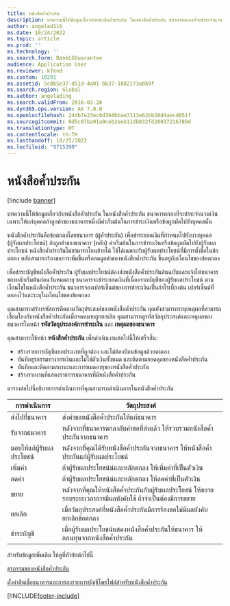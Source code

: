 ```yaml
---
title: หนังสือค้ำประกัน
description: บทความนี้ให้ข้อมูลเกี่ยวกับหนังสือค้ำประกัน ในหนังสือค้ำประกัน ธนาคารตกลงที่จะชำระจำนวนเงินเฉพาะให้แก่บุคคลถ้าลูกค้าของธนาคารหนึ่งมีค่าเริ่มต้นในการชำระเงินหรือข้อผูกมัดไปยังบุคคลนั้น
author: angelad116
ms.date: 10/24/2022
ms.topic: article
ms.prod: ''
ms.technology: ''
ms.search.form: BankLGGuarantee
audience: Application User
ms.reviewer: kfend
ms.custom: 18291
ms.assetid: 5c0b5e37-d51d-4a01-bb37-1882173abb9f
ms.search.region: Global
ms.author: angelading
ms.search.validFrom: 2016-02-28
ms.dyn365.ops.version: AX 7.0.0
ms.openlocfilehash: 24db7e23ec6d360bbae7113e62bb28d4aecd851f
ms.sourcegitcommit: 0d5c07ba91a9ceb2eeb11db032fd28037216789d
ms.translationtype: HT
ms.contentlocale: th-TH
ms.lasthandoff: 10/25/2022
ms.locfileid: "9715399"
---
```

# <a name="letters-of-guarantee"></a>หนังสือค้ำประกัน

[!include [banner](../includes/banner.md)]

บทความนี้ให้ข้อมูลเกี่ยวกับหนังสือค้ำประกัน ในหนังสือค้ำประกัน ธนาคารตกลงที่จะชำระจำนวนเงินเฉพาะให้แก่บุคคลถ้าลูกค้าของธนาคารหนึ่งมีค่าเริ่มต้นในการชำระเงินหรือข้อผูกมัดไปยังบุคคลนั้น 

หนังสือค้ำประกันคือข้อตกลงโดยธนาคาร (ผู้ค้ำประกัน) เพื่อชำระยอดเงินที่กำหนดไปยังบางบุคคล (ผู้รับผลประโยชน์) ถ้าลูกค้าของธนาคาร (หลัก) ค่าเริ่มต้นในการชำระเงินหรือข้อผูกมัดไปยังผู้รับผลประโยชน์ หนังสือค้ำประกันไม่สามารถโอนย้ายได้ ใช้ได้เฉพาะกับผู้รับผลประโยชน์ที่มีการตั้งชื่อในข้อตกลง หลักสามารถร้องขอการเพิ่มขึ้นหรือลดมูลค่าของหนังสือค้ำประกัน ขึ้นอยู่กับเงื่อนไขของข้อตกลง 

เพื่อชำระบัญชีหนังสือค้ำประกัน ผู้รับผลประโยชน์ต้องส่งหนังสือค้ำประกันต้นฉบับและแจ้งให้ธนาคารของหลักเริ่มต้นก่อนวันหมดอายุ ธนาคารจะชำระยอดเงินที่เนื่องจากบัญชีของผู้รับผลประโยชน์ ตามเงื่อนไขในหนังสือค้ำประกัน ธนาคารจองเปอร์เซ็นต์ของการชำระเงินเป็นกำไรเบื้องต้น เปอร์เซ็นต์ที่ตกลงไว้และระบุในเงื่อนไขของข้อตกลง 

คุณสามารถสร้างรหัสการติดตามวัตถุประสงค์ของหนังสือค้ำประกัน คุณยังสามารถระบุเหตุผลที่สามารถเชื่อมโยงกับหนังสือค้ำประกันเมื่อจดหมายถูกยกเลิก คุณสามารถดูรหัสวัตถุประสงค์และเหตุผลของธนาคารในหน้า **รหัสวัตถุประสงค์การชำระเงิน** และ **เหตุผลของธนาคาร** 

คุณสามารถใช้หน้า **หนังสือค้ำประกัน** เพื่อดำเนินงานต่อไปนี้ให้เสร็จสิ้น:

-   สร้างรายการบัญชีแยกประเภทที่ถูกต้อง และไม่ต้องป้อนข้อมูลด้วยตนเอง
-   บันทึกธุรกรรมทางการเงินและไม่ใช่ตัวเงินทั้งหมด และติดตามยอดดุลของหนังสือค้ำประกัน
-   บันทึกและติดตามสถานะและการหมดอายุของหนังสือค้ำประกัน
-   สร้างรายงานที่แสดงรายการธนาคารที่มีหนังสือค้ำประกัน

ตารางต่อไปนี้อธิบายการดำเนินการที่คุณสามารถดำเนินการในหนังสือค้ำประกัน

| การดำเนินการ              | วัตถุประสงค์                                                                                                                   |
|---------------------|---------------------------------------------------------------------------------------------------------------------------|
| ส่งไปที่ธนาคาร      | ส่งคำขอหนังสือค้ำประกันให้แก่ธนาคาร                                                                       |
| รับจากธนาคาร   | หลังจากที่ธนาคารตกลงกับคำขอที่ส่งแล้ว ให้รวบรวมหนังสือค้ำประกันจากธนาคาร                            |
| มอบให้แก่ผู้รับผลประโยชน์ | หลังจากที่คุณได้รับหนังสือค้ำประกันจากธนาคาร ให้หนังสือค้ำประกันแก่ผู้รับผลประโยชน์              |
| เพิ่มค่า      | ถ้าผู้รับผลประโยชน์น์และหลักตกลง ให้เพิ่มค่าที่เป็นตัวเงิน                                                  |
| ลดค่า      | ถ้าผู้รับผลประโยชน์น์และหลักตกลง ให้ลดค่าที่เป็นตัวเงิน                                                  |
| ขยาย              | หลังจากที่คุณให้หนังสือค้ำประกันกับผู้รับผลประโยชน์ ให้ขยายรอบระยะเวลาการมีผลบังคับใช้ ถ้าจำเป็นต้องมีการขยาย |
| ยกเลิก              | เมื่อวัตถุประสงค์ที่หนังสือค้ำประกันมีการร้องขอไม่มีผลบังคับ ยกเลิกข้อตกลง                  |
| ชำระบัญชี           | เมื่อผู้รับผลประโยชน์แสดงหนังสือค้ำประกันให้ธนาคาร ให้ถอนทุนจากหนังสือค้ำประกัน                      |


สำหรับข้อมูลเพิ่มเติม ให้ดูที่หัวข้อต่อไปนี้

[ธุรกรรมของหนังสือค้ำประกัน](tasks/letter-guarantee-transaction.md)

[ตั้งค่าสินเชื่อธนาคารและการลงรายการบัญชีโพรไฟล์สำหรับหนังสือค้ำประกัน](tasks/set-up-bank-facilities-posting-profiles.md)




[!INCLUDE[footer-include](../../includes/footer-banner.md)]
